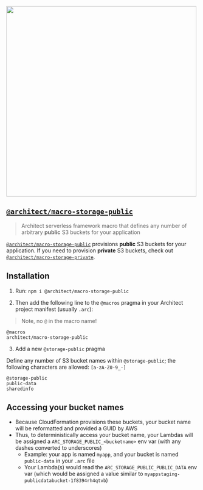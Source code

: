 [<img src="https://s3-us-west-2.amazonaws.com/arc.codes/architect-logo-500b@2x.png" width=500>](https://www.npmjs.com/package/@architect/architect)

## [`@architect/macro-storage-public`](https://www.npmjs.com/package/@architect/macro-storage-public)

> Architect serverless framework macro that defines any number of arbitrary **public** S3 buckets for your application

[`@architect/macro-storage-public`](https://www.npmjs.com/package/@architect/macro-storage-public) provisions **public** S3 buckets for your application. If you need to provision **private** S3 buckets, check out [`@architect/macro-storage-private`](https://www.npmjs.com/package/@architect/macro-storage-private).


## Installation

1. Run: `npm i @architect/macro-storage-public`

2. Then add the following line to the `@macros` pragma in your Architect project manifest (usually `.arc`):

> Note, no `@` in the macro name!

```
@macros
architect/macro-storage-public
```

3. Add a new `@storage-public` pragma

Define any number of S3 bucket names within `@storage-public`; the following characters are allowed: `[a-zA-Z0-9_-]`

```
@storage-public
public-data
sharedinfo
```


## Accessing your bucket names

- Because CloudFormation provisions these buckets, your bucket name will be reformatted and provided a GUID by AWS
- Thus, to deterministically access your bucket name, your Lambdas will be assigned a `ARC_STORAGE_PUBLIC_<bucketname>` env var (with any dashes converted to underscores)
  - Example: your app is named `myapp`, and your bucket is named `public-data` in your `.arc` file
  - Your Lambda(s) would read the `ARC_STORAGE_PUBLIC_PUBLIC_DATA` env var (which would be assigned a value similar to `myappstaging-publicdatabucket-1f8394rh4qtvb`)
